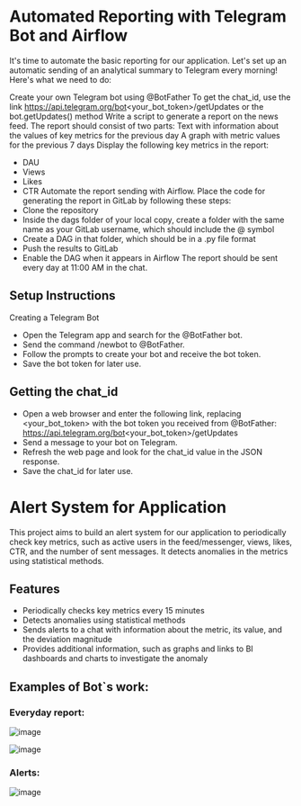 # Automated Reporting with Telegram Bot and Airflow
It's time to automate the basic reporting for our application. Let's set up an automatic sending of an analytical summary to Telegram every morning! Here's what we need to do:

Create your own Telegram bot using @BotFather
To get the chat_id, use the link https://api.telegram.org/bot<your_bot_token>/getUpdates or the bot.getUpdates() method
Write a script to generate a report on the news feed. The report should consist of two parts:
Text with information about the values of key metrics for the previous day
A graph with metric values for the previous 7 days
Display the following key metrics in the report:
- DAU
- Views
- Likes
- CTR
Automate the report sending with Airflow. Place the code for generating the report in GitLab by following these steps:
- Clone the repository
- Inside the dags folder of your local copy, create a folder with the same name as your GitLab username, which should include the @ symbol
- Create a DAG in that folder, which should be in a .py file format
- Push the results to GitLab
- Enable the DAG when it appears in Airflow
The report should be sent every day at 11:00 AM in the chat.
## Setup Instructions
Creating a Telegram Bot
- Open the Telegram app and search for the @BotFather bot.
- Send the command /newbot to @BotFather.
- Follow the prompts to create your bot and receive the bot token.
- Save the bot token for later use.
## Getting the chat_id
- Open a web browser and enter the following link, replacing <your_bot_token> with the bot token you received from @BotFather: https://api.telegram.org/bot<your_bot_token>/getUpdates
- Send a message to your bot on Telegram.
- Refresh the web page and look for the chat_id value in the JSON response.
- Save the chat_id for later use.

# Alert System for Application
This project aims to build an alert system for our application to periodically check key metrics, such as active users in the feed/messenger, views, likes, CTR, and the number of sent messages. It detects anomalies in the metrics using statistical methods.

## Features
- Periodically checks key metrics every 15 minutes
- Detects anomalies using statistical methods
- Sends alerts to a chat with information about the metric, its value, and the deviation magnitude
- Provides additional information, such as graphs and links to BI dashboards and charts to investigate the anomaly

## Examples of Bot`s work:
### Everyday report:
![image](https://user-images.githubusercontent.com/74065724/230918149-9fb0aa9d-3495-403c-b2c6-6032aaad2ed6.png)

![image](https://user-images.githubusercontent.com/74065724/230918294-2d984453-a29d-43ad-a0df-3089592e2e90.png)


### Alerts:
![image](https://user-images.githubusercontent.com/74065724/230917728-3d6f41d6-ee7f-4799-b7ef-3f019bef05a6.png)
